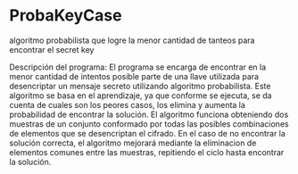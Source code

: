 # ProbaKeyCase
 algoritmo probabilista que logre la menor cantidad de tanteos para encontrar el secret key

Descripción del programa:
El programa se encarga de encontrar en la menor cantidad de intentos posible parte de una llave utilizada para desencriptar un mensaje secreto utilizando algoritmo probabilista.
Este algoritmo se basa en el aprendizaje, ya que conforme se ejecuta, se da cuenta de cuales son los peores casos, los elimina y aumenta la probabilidad de encontrar la solución.
El algoritmo funciona obteniendo dos muestras de un conjunto conformado por todas las posibles combinaciones de elementos que se desencriptan el cifrado.
En el caso de no encontrar la solución correcta, el algoritmo mejorará mediante la eliminacion de elementos comunes entre las muestras, repitiendo el ciclo hasta encontrar la solución.
